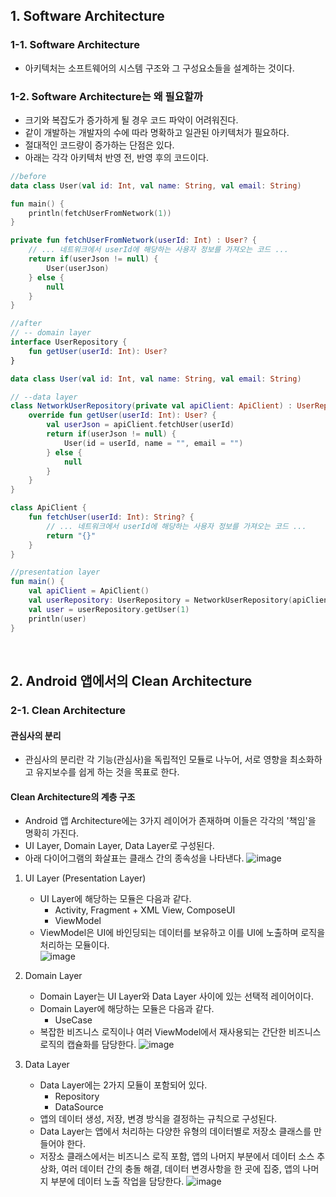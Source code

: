 ## 1. Software Architecture


### 1-1. Software Architecture


- 아키텍처는 소프트웨어의 시스템 구조와 그 구성요소들을 설계하는 것이다.


### 1-2. Software Architecture는 왜 필요할까


- 크기와 복잡도가 증가하게 될 경우 코드 파악이 어려워진다.
- 같이 개발하는 개발자의 수에 따라 명확하고 일관된 아키텍처가 필요하다.
- 절대적인 코드량이 증가하는 단점은 있다.
- 아래는 각각 아키텍처 반영 전, 반영 후의 코드이다.


```kotlin
//before
data class User(val id: Int, val name: String, val email: String)

fun main() {
    println(fetchUserFromNetwork(1))
}

private fun fetchUserFromNetwork(userId: Int) : User? {
    // ... 네트워크에서 userId에 해당하는 사용자 정보를 가져오는 코드 ...
    return if(userJson != null) {
        User(userJson)
    } else {
        null
    }
}
```
```kotlin
//after
// -- domain layer
interface UserRepository {
    fun getUser(userId: Int): User?
}

data class User(val id: Int, val name: String, val email: String)

// --data layer
class NetworkUserRepository(private val apiClient: ApiClient) : UserRepository {
    override fun getUser(userId: Int): User? {
        val userJson = apiClient.fetchUser(userId)
        return if(userJson != null) {
            User(id = userId, name = "", email = "")
        } else {
            null
        }
    }
}

class ApiClient {
    fun fetchUser(userId: Int): String? {
        // ... 네트워크에서 userId에 해당하는 사용자 정보를 가져오는 코드 ...
        return "{}"
    }
}

//presentation layer
fun main() {
    val apiClient = ApiClient()
    val userRepository: UserRepository = NetworkUserRepository(apiClient)
    val user = userRepository.getUser(1)
    println(user)
}
```
<br>

## 2. Android 앱에서의 Clean Architecture


### 2-1. Clean Architecture


#### 관심사의 분리


- 관심사의 분리란 각 기능(관심사)을 독립적인 모듈로 나누어, 서로 영향을 최소화하고 유지보수를 쉽게 하는 것을 목표로 한다.


#### Clean Architecture의 계층 구조


- Android 앱 Architecture에는 3가지 레이어가 존재하며 이들은 각각의 '책임'을 명확히 가진다.
- UI Layer, Domain Layer, Data Layer로 구성된다.
- 아래 다이어그램의 화살표는 클래스 간의 종속성을 나타낸다.
![image](https://github.com/user-attachments/assets/026bad3c-5682-452a-84d8-f5b2bebd79e3)
1) UI Layer (Presentation Layer)
   - UI Layer에 해당하는 모듈은 다음과 같다.
     - Activity, Fragment + XML View, ComposeUI
     - ViewModel
   - ViewModel은 UI에 바인딩되는 데이터를 보유하고 이를 UI에 노출하며 로직을 처리하는 모듈이다. <br>
   ![image](https://github.com/user-attachments/assets/c83faf4e-92f0-4225-9280-365161c1a934)

2) Domain Layer
   - Domain Layer는 UI Layer와 Data Layer 사이에 있는 선택적 레이어이다.
   - Domain Layer에 해당하는 모듈은 다음과 같다.
     - UseCase
   - 복잡한 비즈니스 로직이나 여러 ViewModel에서 재사용되는 간단한 비즈니스 로직의 캡슐화를 담당한다.
   ![image](https://github.com/user-attachments/assets/707d15ac-b99b-44a8-9878-939a58fae8ef)
3) Data Layer
   - Data Layer에는 2가지 모듈이 포함되어 있다.
     - Repository
     - DataSource
   - 앱의 데이터 생성, 저장, 변경 방식을 결정하는 규칙으로 구성된다.
   - Data Layer는 앱에서 처리하는 다양한 유형의 데이터별로 저장소 클래스를 만들어야 한다.
   - 저장소 클래스에서는 비즈니스 로직 포함, 앱의 나머지 부분에서 데이터 소스 추상화, 여러 데이터 간의 충돌 해결, 데이터 변경사항을 한 곳에 집중, 앱의 나머지 부분에 데이터 노출 작업을 담당한다.
   ![image](https://github.com/user-attachments/assets/ef0a334f-ce7e-4ed4-a6d5-cbcb192c3232)

